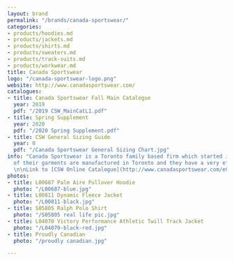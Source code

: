 ```yaml
---
layout: brand
permalink: "/brands/canada-sportswear/"
categories:
- products/hoodies.md
- products/jackets.md
- products/shirts.md
- products/sweaters.md
- products/track-suits.md
- products/workwear.md
title: Canada Sportswear
logo: "/canada-sportswear-logo.png"
website: http://www.canadasportswear.com/
catalogues:
- title: Canada Sportswear Fall Main Catalogue
  year: 2019
  pdf: "/2019 CSW_MainCatL1.pdf"
- title: Spring Supplement
  year: 2020
  pdf: "/2020 Spring Supplement.pdf"
- title: CSW General Sizing Guide
  year: 0
  pdf: "/Canada Sportswear General Sizing Chart.jpg"
info: "Canada Sportswear is a Toronto family based firm which started in 1954. Many
  of their garments are manufactured in Toronto and they have a very efficient system.
  \n\nLink to [CSW Online Catalogue](http://www.canadasportswear.com/eCatalogues1.aspx?Cat=01)"
photos:
- title: L00687 Palm Aire Pullover Hoodie
  photo: "/L00687-blue.jpg"
- title: L00811 Dynamic Fleece Jacket
  photo: "/L00811-black.jpg"
- title: S05805 Ralph Polo Shirt
  photo: "/S05805 real life pic.jpg"
- title: L04070 Victory Performance Athletic Twill Track Jacket
  photo: "/L04070-black-red.jpg"
- title: Proudly Canadian
  photo: "/proudly canadian.jpg"

---
```

